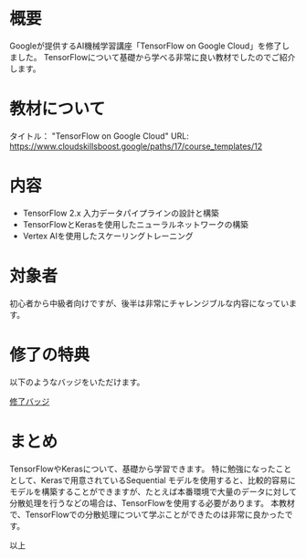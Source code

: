 <!--
title:   Google のAI機械学習講座「TensorFlow on Google Cloud」の概要
tags:    GoogleCloud,MachineLearning,TensorFlow
id:      f30b16466d476b8087e8
private: false
-->
# 概要
Googleが提供するAI機械学習講座「TensorFlow on Google Cloud」を修了しました。
TensorFlowについて基礎から学べる非常に良い教材でしたのでご紹介します。


# 教材について
タイトル： "TensorFlow on Google Cloud"
URL: https://www.cloudskillsboost.google/paths/17/course_templates/12

# 内容
- TensorFlow 2.x 入力データパイプラインの設計と構築
- TensorFlowとKerasを使用したニューラルネットワークの構築
- Vertex AIを使用したスケーリングトレーニング

# 対象者
初心者から中級者向けですが、後半は非常にチャレンジブルな内容になっています。

# 修了の特典
以下のようなバッジをいただけます。

[修了バッジ](https://partner.cloudskillsboost.google/public_profiles/345c763a-eb71-482b-aca5-0161c3b2de5e/badges/8274481?locale=en "TensorFlow badge")


# まとめ
TensorFlowやKerasについて、基礎から学習できます。
特に勉強になったこととして、Kerasで用意されているSequential モデルを使用すると、比較的容易にモデルを構築することができますが、たとえば本番環境で大量のデータに対して分散処理を行うなどの場合は、TensorFlowを使用する必要があります。
本教材で、TensorFlowでの分散処理について学ぶことができたのは非常に良かったです。


以上